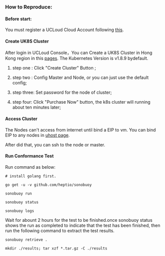 ### How to Reproduce:

#### Before start:

You must register a UCLoud Cloud Account following [this](https://passport.ucloud.cn/#register).

#### Create UK8S Cluster

After login in UCLoud Console，You can Create a UK8S Cluster in Hong Kong region in this [pages](https://console.ucloud.cn/uk8s/manage). The Kubernetes Version is v1.8.9 bydefault.

1. step one : Click "Create Cluster" Button ;

2. step two : Config Master and Node, or you can just use the default config;

3. step three: Set password for the node of  cluster;

4. step four: Click "Purchase Now" button, the k8s cluster will running about  ten minutes later;

#### Access Cluster

The Nodes can't access from internet until bind a EIP to vm. You can bind EIP to any nodes in [uhost page](https://console.ucloud.cn/uhost/uhost).

After did that, you can ssh to the node or master.

#### Run Conformance Test

Run command as below:

```
# install golang first.

go get -u -v github.com/heptio/sonobuoy

sonobuoy run

sonobuoy status

sonobuoy logs

```
Wait for abount 2 hours for the test to be finished.once sonobuoy status shows the run as completed to indicate that the test has been finished, then run the following command to extract the test results.

```
sonobuoy retrieve .

mkdir ./results; tar xzf *.tar.gz -C ./results

```
